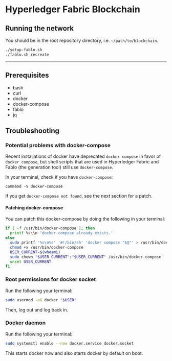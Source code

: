 # Hyperledger Fabric Blockchain

## Running the network

You should be in the root repository directory, i.e. `~/path/to/blockchain`.

```sh
./setup-fablo.sh
./fablo.sh recreate
```

---

## Prerequisites

- bash
- curl
- docker
- docker-compose
- fablo
- jq

## Troubleshooting

### Potential problems with docker-compose

Recent installations of docker have deprecated `docker-compose` in favor of `docker compose`,
but shell scripts that are used in Hyperledger Fabric and Fablo (the generation tool) still use `docker-compose`.

In your terminal, check if you have `docker-compose`:

```
command -V docker-compose
```

If you get `docker-compose not found`, see the next section for a patch.

#### Patching docker-compose

You can patch this docker-compose by doing the following in your terminal:

```sh
if [ -f /usr/bin/docker-compose ]; then
  printf %s\\n 'docker-compose already exists.'
else
  sudo printf '%s\n%s' '#!/bin/sh' 'docker compose "$@"' > /usr/bin/docker-compose
  chmod +x /usr/bin/docker-compose
  USER_CURRENT=$(whoami)
  sudo chown "$USER_CURRENT":"$USER_CURRENT" /usr/bin/docker-compose
  unset USER_CURRENT
fi
```

### Root permissions for docker socket

Run the following your terminal:

```sh
sudo usermod -aG docker "$USER"
```

Then, log out and log back in.

### Docker daemon

Run the following your terminal:

```sh
sudo systemctl enable --now docker.service docker.socket
```

This starts docker now and also starts docker by default on boot.
